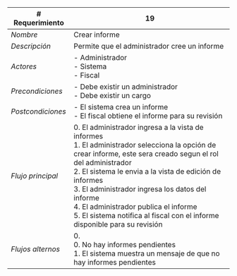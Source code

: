 |# Requerimiento|19 |
|-|-|
| *Nombre*|Crear informe
| *Descripción*| Permite que el administrador cree un informe |
|*Actores*| - Administrador<br> - Sistema<br> - Fiscal
|*Precondiciones*| - Debe existir un administrador<br> - Debe existir un cargo
|*Postcondiciones*| - El sistema crea un informe<br> - El fiscal obtiene el informe para su revisión
|*Flujo principal*|0.  El administrador ingresa a la vista de informes<br>1.  El administrador selecciona la opción de crear informe, este sera creado segun el rol del administrador<br>2.  El sistema le envia a la vista de edición de informes<br>3.  El administrador ingresa los datos del informe<br>4.  El administrador publica el informe<br>5.  El sistema notifica al fiscal con el informe disponible para su revisión
|*Flujos alternos*|0. <br> 0. No hay informes pendientes<br>1. El sistema muestra un mensaje de que no hay informes pendientes

